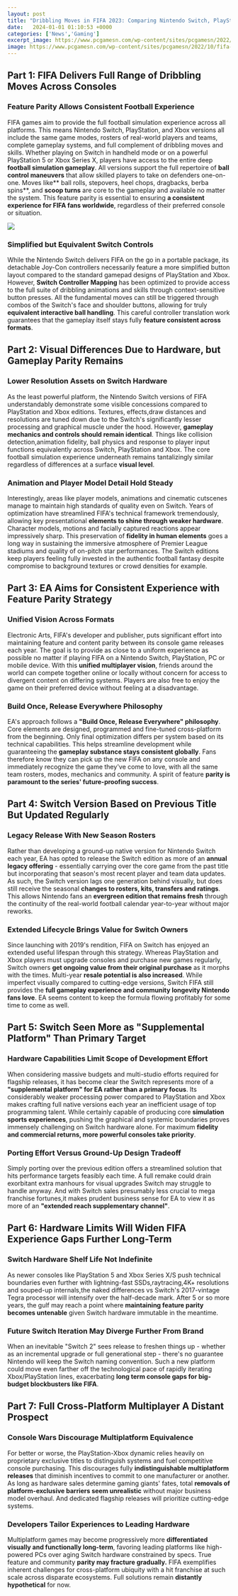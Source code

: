 ```yaml
---
layout: post
title: "Dribbling Moves in FIFA 2023: Comparing Nintendo Switch, PlayStation, and Xbox Versions"
date:   2024-01-01 01:10:53 +0000
categories: ['News','Gaming']
excerpt_image: https://www.pcgamesn.com/wp-content/sites/pcgamesn/2022/10/fifa-23-skill-moves-neymar-stepover.jpg
image: https://www.pcgamesn.com/wp-content/sites/pcgamesn/2022/10/fifa-23-skill-moves-neymar-stepover.jpg
---
```


## Part 1: FIFA Delivers Full Range of Dribbling Moves Across Consoles
### **Feature Parity Allows Consistent Football Experience**
FIFA games aim to provide the full football simulation experience across all platforms. This means Nintendo Switch, PlayStation, and Xbox versions all include the same game modes, rosters of real-world players and teams, complete gameplay systems, and full complement of dribbling moves and skills. Whether playing on Switch in handheld mode or on a powerful PlayStation 5 or Xbox Series X, players have access to the entire deep **football simulation gameplay**. 
All versions support the full repertoire of **ball control maneuvers** that allow skilled players to take on defenders one-on-one. Moves like** ball rolls, stepovers, heel chops, dragbacks, berba spins**, and **scoop turns** are core to the gameplay and available no matter the system. This feature parity is essential to ensuring **a consistent experience for FIFA fans worldwide**, regardless of their preferred console or situation.

![](https://www.fifplay.com/img/public/fifa-23-dribbling-tips.jpg)
### **Simplified but Equivalent Switch Controls** 
While the Nintendo Switch delivers FIFA on the go in a portable package, its detachable Joy-Con controllers necessarily feature a more simplified button layout compared to the standard gamepad designs of PlayStation and Xbox. However, **Switch Controller Mapping** has been optimized to provide access to the full suite of dribbling animations and skills through context-sensitive button presses. 
All the fundamental moves can still be triggered through combos of the Switch's face and shoulder buttons, allowing for truly **equivalent interactive ball handling**. This careful controller translation work guarantees that the gameplay itself stays fully **feature consistent across formats**.
## Part 2: Visual Differences Due to Hardware, but Gameplay Parity Remains 
### **Lower Resolution Assets on Switch Hardware**
As the least powerful platform, the Nintendo Switch versions of FIFA understandably demonstrate some visible concessions compared to PlayStation and Xbox editions. Textures, effects,draw distances and resolutions are tuned down due to the Switch's significantly lesser processing and graphical muscle under the hood. 
However, **gameplay mechanics and controls should remain identical**. Things like collision detection,animation fidelity, ball physics and response to player input functions equivalently across Switch, PlayStation and Xbox. The core football simulation experience underneath remains tantalizingly similar regardless of differences at a surface **visual level**.  
### **Animation and Player Model Detail Hold Steady**  
Interestingly, areas like player models, animations and cinematic cutscenes manage to maintain high standards of quality even on Switch. Years of optimization have streamlined FIFA's technical framework tremendously, allowing key presentational **elements to shine through weaker hardware**. Character models, motions and facially captured reactions appear impressively sharp.
This preservation of **fidelity in human elements** goes a long way in sustaining the immersive atmosphere of Premier League stadiums and quality of on-pitch star performances. The Switch editions keep players feeling fully invested in the authentic football fantasy despite compromise to background textures or crowd densities for example.
## Part 3: EA Aims for Consistent Experience with Feature Parity Strategy
### **Unified Vision Across Formats**
Electronic Arts, FIFA's developer and publisher, puts significant effort into maintaining feature and content parity between its console game releases each year. The goal is to provide as close to a uniform experience as possible no matter if playing FIFA on a Nintendo Switch, PlayStation, PC or mobile device. 
With this **unified multiplayer vision**, friends around the world can compete together online or locally without concern for access to divergent content on differing systems. Players are also free to enjoy the game on their preferred device without feeling at a disadvantage. 
### **Build Once, Release Everywhere Philosophy** 
EA's approach follows a **"Build Once, Release Everywhere" philosophy**. Core elements are designed, programmed and fine-tuned cross-platform from the beginning. Only final optimization differs per system based on its technical capabilities. This helps streamline development while guaranteeing the **gameplay substance stays consistent globally**.
Fans therefore know they can pick up the new FIFA on any console and immediately recognize the game they've come to love, with all the same team rosters, modes, mechanics and community. A spirit of feature **parity is paramount to the series' future-proofing success**.
## Part 4: Switch Version Based on Previous Title But Updated Regularly  
### **Legacy Release With New Season Rosters**
Rather than developing a ground-up native version for Nintendo Switch each year, EA has opted to release the Switch edition as more of an **annual legacy offering** - essentially carrying over the core game from the past title but incorporating that season's most recent player and team data updates.
As such, the Switch version lags one generation behind visually, but does still receive the seasonal **changes to rosters, kits, transfers and ratings**. This allows Nintendo fans an **evergreen edition that remains fresh** through the continuity of the real-world football calendar year-to-year without major reworks.
### **Extended Lifecycle Brings Value for Switch Owners** 
Since launching with 2019's rendition, FIFA on Switch has enjoyed an extended useful lifespan through this strategy. Whereas PlayStation and Xbox players must upgrade consoles and purchase new games regularly, Switch owners **get ongoing value from their original purchase** as it morphs with the times. Multi-year **resale potential is also increased**.
While imperfect visually compared to cutting-edge versions, Switch FIFA still provides the **full gameplay experience and community longevity Nintendo fans love**. EA seems content to keep the formula flowing profitably for some time to come as well.
## Part 5: Switch Seen More as "Supplemental Platform" Than Primary Target  
### **Hardware Capabilities Limit Scope of Development Effort**
When considering massive budgets and multi-studio efforts required for flagship releases, it has become clear the Switch represents more of a **"supplemental platform" for EA rather than a primary focus**. Its considerably weaker processing power compared to PlayStation and Xbox makes crafting full native versions each year an inefficient usage of top programming talent. 
While certainly capable of producing core **simulation sports experiences**, pushing the graphical and systemic boundaries proves immensely challenging on Switch hardware alone. For maximum **fidelity and commercial returns, more powerful consoles take priority**.
### **Porting Effort Versus Ground-Up Design Tradeoff**  
Simply porting over the previous edition offers a streamlined solution that hits performance targets feasibly each time. A full remake could drain exorbitant extra manhours for visual upgrades Switch may struggle to handle anyway. 
And with Switch sales presumably less crucial to mega franchise fortunes,it makes prudent business sense for EA to view it as more of an **"extended reach supplementary channel"**.
## Part 6: Hardware Limits Will Widen FIFA Experience Gaps Further Long-Term
### **Switch Hardware Shelf Life Not Indefinite** 
As newer consoles like PlayStation 5 and Xbox Series X/S push technical boundaries even further with lightning-fast SSDs,raytracing,4K+ resolutions and souped-up internals,the naked differences vs Switch's 2017-vintage Tegra processor will intensify over the half-decade mark. 
After 5 or so more years, the gulf may reach a point where **maintaining feature parity becomes untenable** given Switch hardware immutable in the meantime. 
### **Future Switch Iteration May Diverge Further From Brand**
When an inevitable "Switch 2" sees release to freshen things up - whether as an incremental upgrade or full generational step - there's no guarantee Nintendo will keep the Switch naming convention. 
Such a new platform could move even farther off the technological pace of rapidly iterating Xbox/PlayStation lines, exacerbating **long term console gaps for big-budget blockbusters like FIFA**.
## Part 7: Full Cross-Platform Multiplayer A Distant Prospect  
### **Console Wars Discourage Multiplatform Equivalence** 
For better or worse, the PlayStation-Xbox dynamic relies heavily on proprietary exclusive titles to distinguish systems and fuel competitive console purchasing. This discourages fully **indistinguishable multiplatform releases** that diminish incentives to commit to one manufacturer or another.
As long as hardware sales determine gaming giants' fates, total **removals of platform-exclusive barriers seem unrealistic** without major business model overhaul. And dedicated flagship releases will prioritize cutting-edge systems.
### **Developers Tailor Experiences to Leading Hardware**
Multiplatform games may become progressively more **differentiated visually and functionally long-term**, favoring leading platforms like high-powered PCs over aging Switch hardware constrained by specs. 
True feature and community **parity may fracture gradually.** FIFA exemplifies inherent challenges for cross-platform ubiquity with a hit franchise at such scale across disparate ecosystems. Full solutions remain **distantly hypothetical** for now.